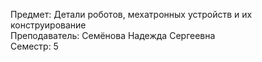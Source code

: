Предмет: Детали роботов, мехатронных устройств и их конструирование  
Преподаватель: Семёнова Надежда Сергеевна  
Семестр: 5  
